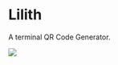 # Lilith

A terminal QR Code Generator.

![](https://img.shields.io/badge/python-2.7%2C3.6-green.svg)
